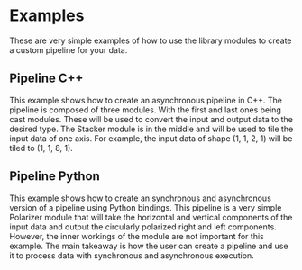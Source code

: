 # Examples
These are very simple examples of how to use the library modules to create a custom pipeline for your data.

## Pipeline C++
This example shows how to create an asynchronous pipeline in C++. The pipeline is composed of three modules. With the first and last ones being cast modules. These will be used to convert the input and output data to the desired type. The Stacker module is in the middle and will be used to tile the input data of one axis. For example, the input data of shape (1, 1, 2, 1) will be tiled to (1, 1, 8, 1).

## Pipeline Python
This example shows how to create an synchronous and asynchronous version of a pipeline using Python bindings. This pipeline is a very simple Polarizer module that will take the horizontal and vertical components of the input data and output the circularly polarized right and left components. However, the inner workings of the module are not important for this example. The main takeaway is how the user can create a pipeline and use it to process data with synchronous and asynchronous execution.

